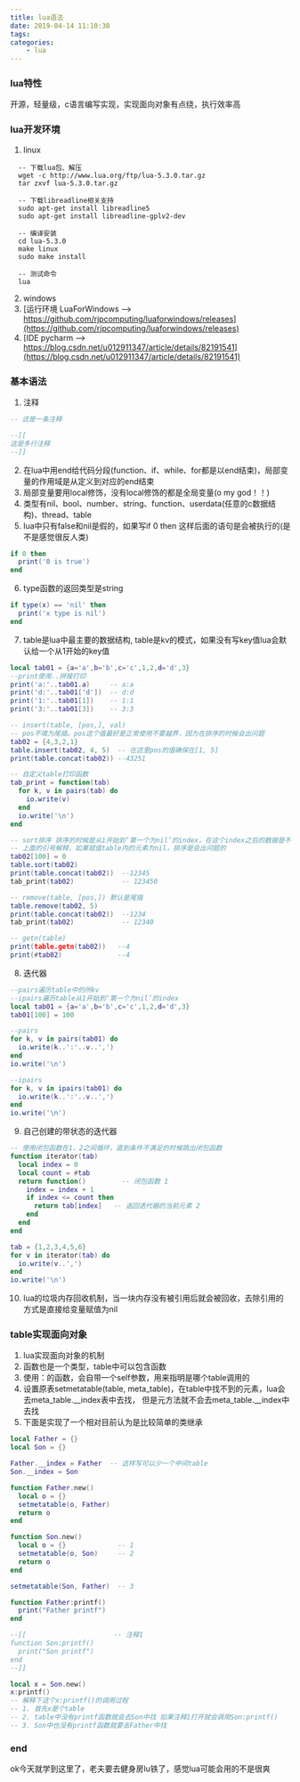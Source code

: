 ```yaml
---
title: lua语法
date: 2019-04-14 11:10:38
tags:
categories:
    - lua
---
```

### lua特性
开源，轻量级，c语言编写实现，实现面向对象有点绕，执行效率高

### lua开发环境
1. linux
  ```
    -- 下载lua包、解压
    wget -c http://www.lua.org/ftp/lua-5.3.0.tar.gz
    tar zxvf lua-5.3.0.tar.gz

    -- 下载libreadline相关支持
    sudo apt-get install libreadline5
    sudo apt-get install libreadline-gplv2-dev

    -- 编译安装
    cd lua-5.3.0
    make linux
    sudo make install

    -- 测试命令
    lua
  ```
2. windows
  1. [运行环境 LuaForWindows --> https://github.com/rjpcomputing/luaforwindows/releases](https://github.com/rjpcomputing/luaforwindows/releases)
  2. [IDE pycharm --> https://blog.csdn.net/u012911347/article/details/82191541](https://blog.csdn.net/u012911347/article/details/82191541)

### 基本语法
1. 注释

```lua
-- 这是一条注释

--[[
这是多行注释
--]]
```

2. 在lua中用end给代码分段(function、if、while、for都是以end结束)，局部变量的作用域是从定义到对应的end结束
3. 局部变量要用local修饰，没有local修饰的都是全局变量(o my god！！)
4. 类型有nil、bool、number、string、function、userdata(任意的c数据结构)、thread、table
5. lua中只有false和nil是假的，如果写if 0 then 这样后面的语句是会被执行的(是不是感觉很反人类)

```lua
if 0 then
  print('0 is true')
end
```

6. type函数的返回类型是string

```lua
if type(x) == 'nil' then
  print('x type is nil')
end
```

7. table是lua中最主要的数据结构, table是kv的模式，如果没有写key值lua会默认给一个从1开始的key值

```lua
local tab01 = {a='a',b='b',c='c',1,2,d='d',3}
--print使用..拼接打印
print('a:'..tab01.a)     -- a:a
print('d:'..tab01['d'])  -- d:d
print('1:'..tab01[1])    -- 1:1
print('3:'..tab01[3])    -- 3:3

-- insert(table, [pos,], val)
-- pos不填为尾插。pos这个值最好是正常使用不要越界，因为在排序的时候会出问题
tab02 = {4,3,2,1}
table.insert(tab02, 4, 5)  -- 在这里pos的值确保在[1, 5]
print(table.concat(tab02)) --43251

-- 自定义table打印函数
tab_print = function(tab)
  for k, v in pairs(tab) do
    io.write(v)
  end
  io.write('\n')
end

-- sort排序 排序的时候是从1开始到‘第一个为nil’的index，在这个index之后的数据是不会参与排序
-- 上面的引号解释，如果赋值table内的元素为nil，排序是会出问题的
tab02[100] = 0
table.sort(tab02)
print(table.concat(tab02))  --12345
tab_print(tab02)            -- 123450

-- remove(table, [pos,]) 默认是尾插
table.remove(tab02, 5)
print(table.concat(tab02))  --1234
tab_print(tab02)            -- 12340

-- getn(table)
print(table.getn(tab02))   --4
print(#tab02)              --4
```

8. 迭代器

```lua
--pairs遍历table中的所kv
--ipairs遍历table从1开始到‘第一个为nil’的index
local tab01 = {a='a',b='b',c='c',1,2,d='d',3}
tab01[100] = 100

--pairs
for k, v in pairs(tab01) do
  io.write(k..':'..v..',')
end
io.write('\n')

--ipairs
for k, v in ipairs(tab01) do
  io.write(k..':'..v..',')
end
io.write('\n')
```

9. 自己创建的带状态的迭代器

```lua
-- 使用闭包函数在1，2之间循环，直到条件不满足的时候跳出闭包函数
function iterator(tab)
  local index = 0
  local count = #tab
  return function()         -- 闭包函数 1
    index = index + 1
    if index <= count then
      return tab[index]   -- 返回迭代器的当前元素 2
    end
  end
end

tab = {1,2,3,4,5,6}
for v in iterator(tab) do
  io.write(v..',')
end
io.write('\n')
```
10. lua的垃圾内存回收机制，当一块内存没有被引用后就会被回收，去除引用的方式是直接给变量赋值为nil

### table实现面向对象
1. lua实现面向对象的机制
  1. 函数也是一个类型，table中可以包含函数
  2. 使用：的函数，会自带一个self参数，用来指明是哪个table调用的
  3. 设置原表setmetatable(table, meta_table)，在table中找不到的元素，lua会去meta_table.\__index表中去找， 但是元方法就不会去meta_table.\__index中去找
  4. 下面是实现了一个相对目前认为是比较简单的类继承
```lua
local Father = {}
local Son = {}

Father.__index = Father  -- 这样写可以少一个中间table
Son.__index = Son

function Father.new()
  local o = {}
  setmetatable(o, Father)
  return o
end

function Son.new()
  local o = {}             -- 1
  setmetatable(o, Son)     -- 2
  return o
end

setmetatable(Son, Father)  -- 3

function Father:printf()
  print("Father printf")
end

--[[                      -- 注释1
function Son:printf()
  print("Son printf")
end
--]]

local x = Son.new()
x:printf()
-- 解释下这个x:printf()的调用过程
-- 1. 首先x是个table
-- 2. table中没有printf函数就会去Son中找 如果注释1打开就会调用Son:printf()
-- 3. Son中也没有printf函数就要去Father中找
```

### end
ok今天就学到这里了，老夫要去健身房lu铁了，感觉lua可能会用的不是很爽
